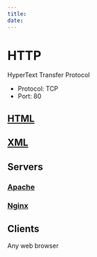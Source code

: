 ```yaml
---
title: 
date: 
---
```


# HTTP

HyperText Transfer Protocol

-   Protocol: TCP
-   Port: 80

## [HTML](2020-11-10--14-52-00Z--html.md)

## [XML](2020-11-10--14-53-15Z--xml.md)

## Servers

### [Apache](2020-11-10--14-58-13Z--apache.md)

### [Nginx](2020-11-10--14-58-44Z--nginx.md)

## Clients

Any web browser

